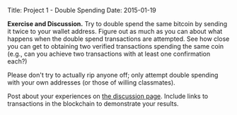 Title: Project 1 - Double Spending
Date: 2015-01-19

   <div class="discuss"> <b>Exercise and Discussion.</b> Try to double
spend the same bitcoin by sending it twice to your wallet address.
Figure out as much as you can about what happens when the double spend
transactions are attempted.  See how close you can get to obtaining two
verified transactions spending the same coin (e.g., can you achieve two
transactions with at least one confirmation each?)

Please don't try to actually rip anyone off; only attempt double
spending with your own addresses (or those of willing classmates).  

Post about your experiences on [the discussion
page](|filename|project1-double.md).  Include links to transactions in
the blockchain to demonstrate your results.

</div>
